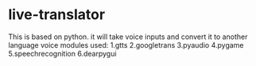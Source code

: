 # live-translator
This is based on python. it will take voice inputs and convert it to another language voice
modules used:
1.gtts
2.googletrans
3.pyaudio
4.pygame
5.speechrecognition
6.dearpygui
